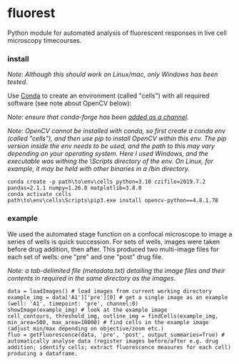 # fluorest
Python module for automated analysis of fluorescent responses in live cell microscopy timecourses.

### install
_Note: Although this should work on Linux/mac, only Windows has been tested._

Use [Conda](https://conda.io/projects/conda/en/latest/user-guide/getting-started.html#managing-python) to create an environment (called "cells") with all required software (see note about OpenCV below):

_Note: ensure that conda-forge has been [added as a channel](https://conda-forge.org/docs/user/introduction.html)._

_Note: OpenCV cannot be installed with conda, so first create a conda env (called "cells"), and then use pip to install OpenCV within this env. The pip version inside the env needs to be used, and the path to this may vary depending on your operating system. Here I used Windows, and the executable was withing the \Scripts directory of the env. On Linux, for example, it may be held with other binaries in a /bin directory._
```
conda create -p path\to\env\cells python=3.10 czifile=2019.7.2 pandas=2.1.1 numpy=1.26.0 matplotlib=3.8.0
conda activate cells
path\to\env\cells\Scripts\pip3.exe install opencv-python==4.8.1.78
```
### example
We used the automated stage function on a confocal microscope to image a series of wells is quick succession. For sets of wells, images were taken before drug addition, then after. This produced two multi-image files for each set of wells: one "pre" and one "post" drug file.

_Note: a tab-delimited file (metadata.txt) detailing the image files and their contents in required in the same directory as the images._
```
data = loadImages() # load images from current working directory
example_img = data['A1']['pre'][0] # get a single image as an example (well: 'A1', timepoint: 'pre', channel:0)
showImage(example_img) # look at the example image
cell_contours, threshold_img, outline_img = findCells(example_img, min_area=500, max_area=10000) # find cells in the example image (adjust min/max depending on objective/zoom etc.)
fluo = getFluorescence(data, 'pre', 'post', output_summaries=True) # automatically analyse data (register images before/after e.g. drug addition; identify cells; extract fluorescence measures for each cell) producing a dataframe. 
```

